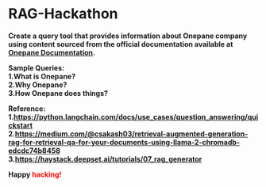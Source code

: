 # RAG-Hackathon

<B>Create a query tool that provides information about Onepane company using content sourced from the official documentation available at <a href = "https://www.onepane.ai/docs/en/articles/8683318-about-us">Onepane Documentation</a>.<B>



Sample Queries:<br>
1.What is Onepane?<br>
2.Why Onepane?<br>
3.How Onepane does things?<br>

Reference: <br>
1.https://python.langchain.com/docs/use_cases/question_answering/quickstart    <br>
2.https://medium.com/@csakash03/retrieval-augmented-generation-rag-for-retrieval-qa-for-your-documents-using-llama-2-chromadb-edcdc74b8458  <br>
3.https://haystack.deepset.ai/tutorials/07_rag_generator  <br>


<p>
  Happy <span style="color: #FF0000;">hacking!</span>
</p>





